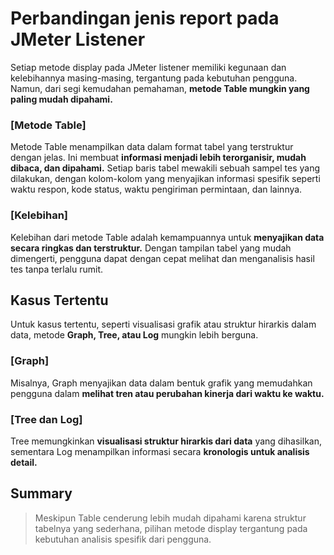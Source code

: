 # Perbandingan jenis report pada JMeter Listener

Setiap metode display pada JMeter listener memiliki kegunaan dan kelebihannya masing-masing, tergantung pada kebutuhan pengguna. Namun, dari segi kemudahan pemahaman, **metode Table mungkin yang paling mudah dipahami.**

### [Metode Table]

Metode Table menampilkan data dalam format tabel yang terstruktur dengan jelas. Ini membuat **informasi menjadi lebih terorganisir, mudah dibaca, dan dipahami.** Setiap baris tabel mewakili sebuah sampel tes yang dilakukan, dengan kolom-kolom yang menyajikan informasi spesifik seperti waktu respon, kode status, waktu pengiriman permintaan, dan lainnya.

### [Kelebihan]

Kelebihan dari metode Table adalah kemampuannya untuk **menyajikan data secara ringkas dan terstruktur.** Dengan tampilan tabel yang mudah dimengerti, pengguna dapat dengan cepat melihat dan menganalisis hasil tes tanpa terlalu rumit.

## Kasus Tertentu

Untuk kasus tertentu, seperti visualisasi grafik atau struktur hirarkis dalam data, metode **Graph, Tree, atau Log** mungkin lebih berguna.

### [Graph]

Misalnya, Graph menyajikan data dalam bentuk grafik yang memudahkan pengguna dalam **melihat tren atau perubahan kinerja dari waktu ke waktu.**

### [Tree dan Log]

Tree memungkinkan **visualisasi struktur hirarkis dari data** yang dihasilkan, sementara Log menampilkan informasi secara **kronologis untuk analisis detail.**

## Summary

> Meskipun Table cenderung lebih mudah dipahami karena struktur tabelnya yang sederhana, pilihan metode display tergantung pada kebutuhan analisis spesifik dari pengguna.
